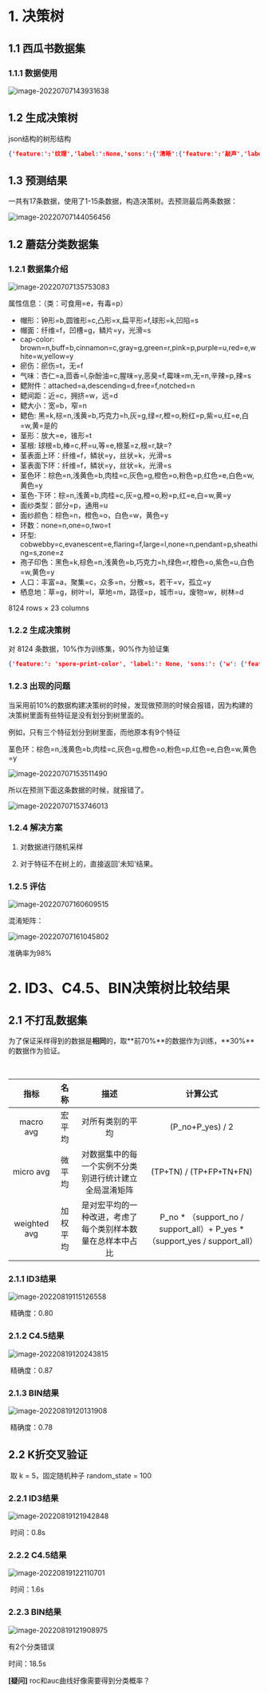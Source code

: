 # 1. 决策树



## 1.1 西瓜书数据集

### 1.1.1 数据使用

![image-20220707143931638](https://gitee.com/shuangshuang853/picture-bed/raw/master/image-20220707143931638.png)

## 1.2 生成决策树

json结构的树形结构

```json
{'feature:':'纹理','label:':None,'sons:':{'清晰':{'feature:':'敲声','label:':None,'sons:':{'浊响':{'feature:':'色泽','label:':None,'sons:':{'乌黑':{'feature:':'触感','label:':None,'sons:':{'硬滑':{'feature:':None,'label:':'好瓜','sons:':{}},'软粘':{'feature:':None,'label:':'坏瓜','sons:':{}}}},'青绿':{'feature:':None,'label:':'好瓜','sons:':{}},'浅白':{'feature:':None,'label:':'好瓜','sons:':{}}}},'沉默':{'feature:':None,'label:':'好瓜','sons:':{}},'清脆':{'feature:':None,'label:':'坏瓜','sons:':{}}}},'稍糊':{'feature:':'触感','label:':None,'sons:':{'硬滑':{'feature:':None,'label:':'坏瓜','sons:':{}},'软粘':{'feature:':None,'label:':'好瓜','sons:':{}}}},'模糊':{'feature:':None,'label:':'坏瓜','sons:':{}}}}
```

## 1.3 预测结果

​	一共有17条数据，使用了1-15条数据，构造决策树。去预测最后两条数据：

![image-20220707144056456](https://gitee.com/shuangshuang853/picture-bed/raw/master/image-20220707144056456.png)

## 1.2 蘑菇分类数据集

### 1.2.1 数据集介绍

![image-20220707135753083](https://gitee.com/shuangshuang853/picture-bed/raw/master/image-20220707135753083.png)

属性信息：（类：可食用=e，有毒=p）

- 帽形：钟形=b,圆锥形=c,凸形=x,扁平形=f,球形=k,凹陷=s
- 帽面：纤维=f，凹槽=g，鳞片=y，光滑=s
- cap-color: brown=n,buff=b,cinnamon=c,gray=g,green=r,pink=p,purple=u,red=e,white=w,yellow=y
- 瘀伤：瘀伤=t，无=f
- 气味：杏仁=a,茴香=l,杂酚油=c,腥味=y,恶臭=f,霉味=m,无=n,辛辣=p,辣=s
- 鳃附件：attached=a,descending=d,free=f,notched=n
- 鳃间距：近=c，拥挤=w，远=d
- 鳃大小：宽=b，窄=n
- 鳃色: 黑=k,棕=n,浅黄=b,巧克力=h,灰=g,绿=r,橙=o,粉红=p,紫=u,红=e,白=w,黄=是的
- 茎形：放大=e，锥形=t
- 茎根: 球根=b,棒=c,杯=u,等=e,根茎=z,根=r,缺=?
- 茎表面上环：纤维=f，鳞状=y，丝状=k，光滑=s
- 茎表面下环：纤维=f，鳞状=y，丝状=k，光滑=s
- 茎色环：棕色=n,浅黄色=b,肉桂=c,灰色=g,橙色=o,粉色=p,红色=e,白色=w,黄色=y
- 茎色-下环：棕=n,浅黄=b,肉桂=c,灰=g,橙=o,粉=p,红=e,白=w,黄=y
- 面纱类型：部分=p，通用=u
- 面纱颜色：棕色=n，橙色=o，白色=w，黄色=y
- 环数：none=n,one=o,two=t
- 环型: cobwebby=c,evanescent=e,flaring=f,large=l,none=n,pendant=p,sheathing=s,zone=z
- 孢子印色：黑色=k,棕色=n,浅黄色=b,巧克力=h,绿色=r,橙色=o,紫色=u,白色=w,黄色=y
- 人口：丰富=a，聚集=c，众多=n，分散=s，若干=v，孤立=y
- 栖息地：草=g，树叶=l，草地=m，路径=p，城市=u，废物=w，树林=d

8124 rows × 23 columns



### 1.2.2 生成决策树

对 8124 条数据，10%作为训练集，90%作为验证集

```json
{'feature:': 'spore-print-color', 'label:': None, 'sons:': {'w': {'feature:': 'ring-number', 'label:': None, 'sons:': {'o': {'feature:': 'cap-color', 'label:': None, 'sons:': {'e': {'feature:': None, 'label:': 'p', 'sons:': {}}, 'n': {'feature:': None, 'label:': 'p', 'sons:': {}}, 'c': {'feature:': None, 'label:': 'e', 'sons:': {}}}}, 't': {'feature:': None, 'label:': 'e', 'sons:': {}}, 'n': {'feature:': None, 'label:': 'p', 'sons:': {}}}}, 'n': {'feature:': 'veil-color', 'label:': None, 'sons:': {'w': {'feature:': 'stalk-surface-below-ring', 'label:': None, 'sons:': {'s': {'feature:': 'stalk-color-above-ring', 'label:': None, 'sons:': {'w': {'feature:': 'stalk-color-below-ring', 'label:': None, 'sons:': {'w': {'feature:': 'stalk-surface-above-ring', 'label:': None, 'sons:': {'s': {'feature:': 'ring-type', 'label:': None, 'sons:': {'p': {'feature:': 'stalk-shape', 'label:': None, 'sons:': {'e': {'feature:': 'gill-spacing', 'label:': None, 'sons:': {'c': {'feature:': 'cap-shape', 'label:': None, 'sons:': {'b': {'feature:': None, 'label:': 'e', 'sons:': {}}, 'x': {'feature:': 'population', 'label:': None, 'sons:': {'s': {'feature:': 'gill-size', 'label:': None, 'sons:': {'b': {'feature:': None, 'label:': 'e', 'sons:': {}}, 'n': {'feature:': None, 'label:': 'p', 'sons:': {}}}}, 'n': {'feature:': None, 'label:': 'e', 'sons:': {}}, 'y': {'feature:': None, 'label:': 'e', 'sons:': {}}, 'v': {'feature:': None, 'label:': 'p', 'sons:': {}}}}, 'f': {'feature:': 'cap-surface', 'label:': None, 'sons:': {'y': {'feature:': None, 'label:': 'p', 'sons:': {}}, 's': {'feature:': None, 'label:': 'p', 'sons:': {}}, 'f': {'feature:': None, 'label:': 'e', 'sons:': {}}}}, 's': {'feature:': None, 'label:': 'e', 'sons:': {}}}}, 'w': {'feature:': None, 'label:': 'p', 'sons:': {}}}}, 't': {'feature:': None, 'label:': 'e', 'sons:': {}}}}, 'e': {'feature:': None, 'label:': 'e', 'sons:': {}}}}, 'f': {'feature:': None, 'label:': 'e', 'sons:': {}}}}, 'p': {'feature:': None, 'label:': 'e', 'sons:': {}}, 'g': {'feature:': None, 'label:': 'e', 'sons:': {}}}}, 'g': {'feature:': None, 'label:': 'e', 'sons:': {}}, 'p': {'feature:': None, 'label:': 'e', 'sons:': {}}}}, 'f': {'feature:': None, 'label:': 'e', 'sons:': {}}, 'y': {'feature:': None, 'label:': 'e', 'sons:': {}}}}, 'o': {'feature:': None, 'label:': 'e', 'sons:': {}}, 'n': {'feature:': None, 'label:': 'e', 'sons:': {}}}}, 'h': {'feature:': 'gill-size', 'label:': None, 'sons:': {'b': {'feature:': None, 'label:': 'p', 'sons:': {}}, 'n': {'feature:': None, 'label:': 'e', 'sons:': {}}}}, 'k': {'feature:': 'gill-size', 'label:': None, 'sons:': {'b': {'feature:': None, 'label:': 'e', 'sons:': {}}, 'n': {'feature:': None, 'label:': 'p', 'sons:': {}}}}, 'r': {'feature:': None, 'label:': 'p', 'sons:': {}}, 'u': {'feature:': None, 'label:': 'e', 'sons:': {}}, 'o': {'feature:': None, 'label:': 'e', 'sons:': {}}, 'y': {'feature:': None, 'label:': 'e', 'sons:': {}}, 'b': {'feature:': None, 'label:': 'e', 'sons:': {}}}}
```

### 1.2.3 出现的问题

当采用前10%的数据构建决策树的时候，发现做预测的时候会报错，因为构建的决策树里面有些特征是没有划分到树里面的。

例如，只有三个特征划分到树里面，而他原本有9个特征

茎色环：棕色=n,浅黄色=b,肉桂=c,灰色=g,橙色=o,粉色=p,红色=e,白色=w,黄色=y

![image-20220707153511490](https://gitee.com/shuangshuang853/picture-bed/raw/master/image-20220707153511490.png)

所以在预测下面这条数据的时候，就报错了。

![image-20220707153746013](https://gitee.com/shuangshuang853/picture-bed/raw/master/image-20220707153746013.png)



### 1.2.4 解决方案

1. 对数据进行随机采样

2. 对于特征不在树上的，直接返回'未知'结果。

   

### 1.2.5 评估

![image-20220707160609515](https://gitee.com/shuangshuang853/picture-bed/raw/master/image-20220707160609515.png)

混淆矩阵：

![image-20220707161045802](https://gitee.com/shuangshuang853/picture-bed/raw/master/image-20220707161045802.png)

准确率为98%



# 2. ID3、C4.5、BIN决策树比较结果

## 2.1 不打乱数据集

​	为了保证采样得到的数据是**相同**的，取**前70%**的数据作为训练，**30%**的数据作为验证。

​	

|     指标     |   名称   |                            描述                            |                           计算公式                           |
| :----------: | :------: | :--------------------------------------------------------: | :----------------------------------------------------------: |
|  macro avg   |  宏平均  |                      对所有类别的平均                      |                       (P_no+P_yes) / 2                       |
|  micro avg   |  微平均  |   对数据集中的每⼀个实例不分类别进⾏统计建⽴全局混淆矩阵   |                   (TP+TN) / (TP+FP+TN+FN)                    |
| weighted avg | 加权平均 | 是对宏平均的一种改进，考虑了每个类别样本数量在总样本中占比 | P_no * （support_no / support_all）+ P_yes * （support_yes / support_all） |



### 	2.1.1 ID3结果

![image-20220819115126558](https://gitee.com/shuangshuang853/picture-bed/raw/master/image-20220819115126558.png)

​		精确度：0.80

### 	2.1.2 C4.5结果

![image-20220819120243815](https://gitee.com/shuangshuang853/picture-bed/raw/master/image-20220819120243815.png)

​	精确度：0.87

### 	2.1.3 BIN结果

![image-20220819120131908](https://gitee.com/shuangshuang853/picture-bed/raw/master/image-20220819120131908.png)

​	精确度：0.78



## 2.2 K折交叉验证

​	取 k = 5，固定随机种子 random_state = 100

### 	2.2.1 ID3结果

![image-20220819121942848](https://gitee.com/shuangshuang853/picture-bed/raw/master/image-20220819121942848.png)

​	时间：0.8s



### 	2.2.2 C4.5结果

![image-20220819122110701](https://gitee.com/shuangshuang853/picture-bed/raw/master/image-20220819122110701.png)

​	时间：1.6s



### 2.2.3 BIN结果



![image-20220819121908975](https://gitee.com/shuangshuang853/picture-bed/raw/master/image-20220819121908975.png)

有2个分类错误

时间：18.5s



**[疑问]** roc和auc曲线好像需要得到分类概率？
























